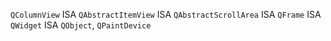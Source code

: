 ```QColumnView``` ISA
```QAbstractItemView``` ISA
```QAbstractScrollArea``` ISA
```QFrame``` ISA
```QWidget``` ISA
```QObject```, ```QPaintDevice```




